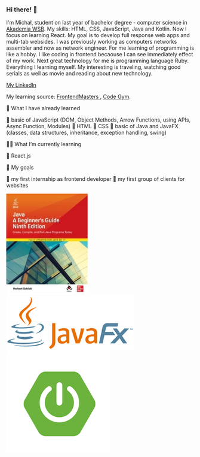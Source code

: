 ### Hi there! 👋

I'm Michał, student on last year of bachelor degree - computer science in <a href="https://wsb.edu.pl/uczelnia/aktualnosci/akademia-wsb-na-podium-rankingu-szkol-wyzszych-perspektywy-2022.html"> Akademia WSB</a>. My skills: HTML, CSS, JavaScript, Java and Kotlin. Now I focus on learning React. My goal is to develop full response web apps and multi-tab websides. I was previously working as computers networks assembler and now as network engineer. For me learning of programming is like a hobby. I like coding in frontend becaouse I can see immediately effect of my work. Next great technology for me is programming language Ruby. Everything I learning myself. My interesting is traveling, watching good serials as well as movie and reading about new technology.

<a href="https://www.linkedin.com/in/micha%C5%82-francuz-45499a110/"> My LinkedIn </a>

My learning source: <a href="https://frontendmasters.com/dashboard"> FrontendMasters </a>, <a href="https://codegym.cc/quests"> Code Gym</a>. 

🧩 What I have already learned

🚀 basic of JavaScript (DOM, Object Methods, Arrow Functions, using APIs, Async Function, Modules)
🚀 HTML
🚀 CSS
🚀 basic of Java and JavaFX (classes, data structures, inheritance, exception handling, swing)

👨‍💻 What I’m currently learning

🚀 React.js

🎯 My goals

🚀 my first internship as frontend developer
🚀 my first group of clients for websites

<img src="java-a-beginners-guide-ninth-edition-b-iext116283405.jpg" alt=""> <img src="JavaFX_Logonowe.png" alt=""> <img src="spring2nowy2.png" alt="">

<!--
**MichalFrancuz/MichalFrancuz** is a ✨ _special_ ✨ repository because its `README.md` (this file) appears on your GitHub profile.

Here are some ideas to get you started:

- 🔭 I’m currently working on ...
- 🌱 I’m currently learning ...
- 👯 I’m looking to collaborate on ...
- 🤔 I’m looking for help with ...
- 💬 Ask me about ...
- 📫 How to reach me: ...
- 😄 Pronouns: ...
- ⚡ Fun fact: ...
-->
